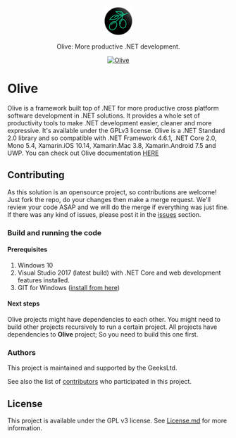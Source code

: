
<p align="center">
  <a href="https://geeksltd.github.io/Olive/">
    <img alt="Olive" src="./docs/_media/Olive.png">
  </a>
</p>

<p align="center">
  Olive: More productive .NET development.
</p>

<p align="center">
  <a href="https://www.nuget.org/packages/Olive/"><img alt="Olive" src="https://img.shields.io/nuget/v/Olive.svg"></a>
  

# Olive

Olive is a framework built top of .NET for more productive cross platform software development in .NET solutions. It provides a whole set of productivity tools to make .NET development easier, cleaner and more expressive. It's available under the GPLv3 license.
Olive is a .NET Standard 2.0 library and so compatible with .NET Framework 4.6.1, .NET Core 2.0, Mono 5.4, Xamarin.iOS 10.14, Xamarin.Mac 3.8, Xamarin.Android 7.5 and UWP.
You can check out Olive documentation [HERE](geeksltd.github.com/Olive)

## Contributing

As this solution is an opensource project, so contributions are welcome! Just fork the repo, do your changes then make a merge request.
We'll review your code ASAP and we will do the merge if everything was just fine. If there was any kind of issues, please post it in the [issues](https://github.com/Geeksltd/Olive/issues) section.

### Build and running the code

#### Prerequisites

1. Windows 10
2. Visual Studio 2017 (latest build) with .NET Core and web development features installed.
3. GIT for Windows ([install from here](http://gitforwindows.org/))

#### Next steps

Olive projects might have dependencies to each other. You might need to build other projects recursively to run a certain project. All projects have dependencies to **Olive** project; So you need to build this one first.

### Authors

This project is maintained and supported by the GeeksLtd.

See also the list of [contributors](https://github.com/Geeksltd/Olive/contributors) who participated in this project.

## License

This project is available under the GPL v3 license. See [License.md](License.md) for more information.
